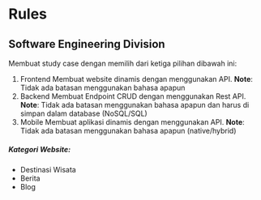 # Rules
## Software Engineering Division

Membuat study case dengan memilih dari ketiga pilihan dibawah ini:
1. Frontend
    Membuat website dinamis dengan menggunakan API.
    **Note**: Tidak ada batasan menggunakan bahasa apapun 
2. Backend
    Membuat Endpoint CRUD dengan menggunakan Rest API. 
    **Note**: Tidak ada batasan menggunakan bahasa apapun dan harus di simpan dalam database (NoSQL/SQL)
3. Mobile
    Membuat aplikasi dinamis dengan menggunakan API.
    **Note**: Tidak ada batasan menggunakan bahasa apapun (native/hybrid)

##### Kategori Website:
- Destinasi Wisata
- Berita
- Blog